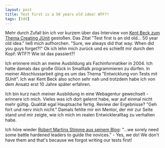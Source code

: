 ```yaml
---
layout: post
title: Test First is a 50 years old idea! WTF?!
tags: [tdd]
---
```


Mehr durch Zufall bin ich vor kurzem über das Interview von [Kent Beck zum Thema Creating JUnit](https://www.youtube.com/watch?v=1zaCvLVU70o) gestoßen. Das Zitat "Test first is an old old... 50 year old idea." ließ mich aufhorchen. "Sure, we always did that way. When did you guys forget?!" Ok ich lehn mich zurück und es schießt mir durch den Kopf: WTF?! Wie ist das passiert?!

Ich erinnere mich an meine Ausbildung als Fachinformatiker in 2004. Ich hatte damals das große Glück in Smalltalk programmieren zu dürfen. In meiner Abschlussarbeit ging es um das Thema "Entwicklung von Tests mit SUnit". Ich war Kent Beck also schon sehr nah und trotzdem habe ich von dem Ansatz erst 10 Jahre später erfahren.

Ich bin kurz nach meiner Ausbildung in eine Webagentur gewechselt - erinnere ich mich. Vieles was ich dort gelernt habe, war auf einmal nicht mehr gültig. Qualität egal Hauptsache fertig. Review der Ergebnisse? "Geh fort und nerv mich nicht." Damals fehlte mir ein Mentor, der mir zur Seite stand und mir zeigte, wie ich mich im realen Entwickleralltag zu verhalten habe.

Ich höre wieder [Robert Martins Stimme aus seinem Blog](http://blog.8thlight.com/uncle-bob/2013/11/25/Novices-Coda.html): "...we sorely need some battle hardened leaders to guide the novices." - Yes, we do! We don't have them and that's because we forgot writing our tests first!